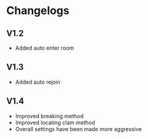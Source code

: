 # Changelogs

## V1.2
- Added auto enter room


## V1.3 
- Added auto rejoin


## V1.4
- Improved breaking method
- Improved locating clam method
- Overall settings have been made more aggressive
